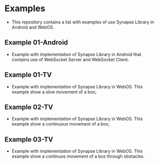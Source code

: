 # Examples

* This repository contains a list with examples of use Synapse Library in Android and WebOS.

## Example 01-Android

* Example with implementation of Synapse Library in Android that contains use of WebSocket Server and WebSocket Client.

## Example 01-TV

* Example with implementation of Synapse Library in WebOS. This example show a slow movement of a box;

## Example 02-TV

* Example with implementation of Synapse Library in WebOS. This example show a continuous movement of a box;

## Example 03-TV

* Example with implementation of Synapse Library in WebOS. This example show a continuos movement of a box through obstacles.
